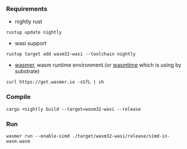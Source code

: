 ### Requirements
- nightly rust
```
rustup update nightly
```
- wasi support
```
rustup target add wasm32-wasi --toolchain nightly
```
- [wasmer](https://github.com/wasmerio/wasmer), wasm runtime environment.(or [wasmtime](https://github.com/bytecodealliance/wasmtime) which is using by substrate)
```
curl https://get.wasmer.io -sSfL | sh
```

### Compile
```
cargo +nightly build --target=wasm32-wasi --release
```

### Run
```
wasmer run --enable-simd ./target/wasm32-wasi/release/simd-in-wasm.wasm
```
